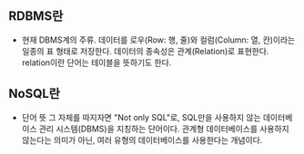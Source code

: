 ## RDBMS란

- 현재 DBMS계의 주류. 데이터를 로우(Row: 행, 줄)와 컬럼(Column: 열, 칸)이라는 일종의 표 형태로 저장한다. 데이터의 종속성은 관계(Relation)로 표현한다. relation이란 단어는 테이블을 뜻하기도 한다.

## NoSQL란

- 단어 뜻 그 자체를 따지자면 "Not only SQL"로, SQL만을 사용하지 않는 데이터베이스 관리 시스템(DBMS)을 지칭하는 단어이다. 관계형 데이터베이스를 사용하지 않는다는 의미가 아닌, 여러 유형의 데이터베이스를 사용한다는 개념이다. 